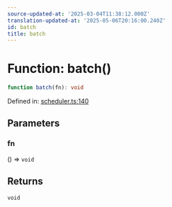 ```yaml
---
source-updated-at: '2025-03-04T11:38:12.000Z'
translation-updated-at: '2025-05-06T20:16:00.240Z'
id: batch
title: batch
---
```


<!-- DO NOT EDIT: this page is autogenerated from the type comments -->

# Function: batch()

```ts
function batch(fn): void
```

Defined in: [scheduler.ts:140](https://github.com/TanStack/store/blob/main/packages/store/src/scheduler.ts#L140)

## Parameters

### fn

() => `void`

## Returns

`void`
